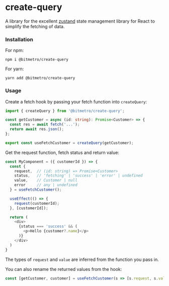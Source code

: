# create-query

A library for the excellent [zustand](https://www.npmjs.com/package/zustand) state management library for React to simplify the fetching of data.

### Installation

For npm:
```
npm i @bitmetro/create-query
```

For yarn:
```
yarn add @bitmetro/create-query
```

### Usage

Create a fetch hook by passing your fetch function into `createQuery`:

```ts
import { createQuery } from '@bitmetro/create-query';

const getCustomer = async (id: string): Promise<Customer> => {
  const res = await fetch('...');
  return await res.json();
};

export const useFetchCustomer = createQuery(getCustomer);
```

Get the request function, fetch status and return value:
```ts
const MyComponent = ({ customerId }) => {
  const {
    request,  // (id: string) => Promise<Customer>
    status,   // 'fetching' | 'success' | 'error' | undefined
    value,    // Customer | null
    error     // any | undefined
  } = useFetchCustomer();

  useEffect(() => {
    request(customerId);
  }, [customerId]);

  return (
    <div>
      {status === 'success' && (
        <p>Hello {customer?.name}</p>
      )}
    </div>
  )
}
```

The types of `request` and `value` are inferred from the function you pass in.

You can also rename the returned values from the hook:
```ts
const [getCustomer, customer] = useFetchCustomer(s => [s.request, s.value]);
```
